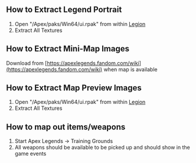 ## How to Extract Legend Portrait
1. Open "/Apex/paks/Win64/ui.rpak" from within [Legion](https://wiki.modme.co/wiki/apps/Legion.html)
2. Extract All Textures

## How to Extract Mini-Map Images
Download from [https://apexlegends.fandom.com/wiki](https://apexlegends.fandom.com/wiki) when map is available

## How to Extract Map Preview Images
1. Open "/Apex/paks/Win64/ui.rpak" from within [Legion](https://wiki.modme.co/wiki/apps/Legion.html)
2. Extract All Textures

## How to map out items/weapons
1. Start Apex Legends -> Training Grounds
2. All weapons should be available to be picked up and should show in the game events